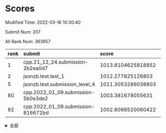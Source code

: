 # Scores

Modified Time: 2022-03-16 10:30:40

Submit Num: 207

All Rank Num: 363957

| rank |               submit               |       score        |       sigma        | pk_num |
| :--- | :--------------------------------- | :----------------- | :----------------- | :----- |
| 1    | cpp.21_12_24.submission-2b2ea0d7   | 1013.8104625818852 | 0.7995685949214866 | 7034   |
| 2    | jsonzb.test.test_1                 | 1012.277825126803  | 0.7949554831595497 | 7033   |
| 5    | jsonzb.test.submission_level_4     | 1011.3053289038803 | 0.7775902817739461 | 7036   |
| 80   | cpp.2022_01_09.submission-5b0e3de2 | 1003.381678055631  | 0.7108784735395078 | 7031   |
| 92   | cpp.2022_01_09.submission-816672bd | 1002.8098520060422 | 0.7152515984501527 | 7029   |


<details>
<summary>全部</summary>

| rank |                 submit                 |       score        |       sigma        | pk_num |
| :--- | :------------------------------------- | :----------------- | :----------------- | :----- |
| 1    | cpp.21_12_24.submission-2b2ea0d7       | 1013.8104625818852 | 0.7995685949214866 | 7034   |
| 2    | jsonzb.test.test_1                     | 1012.277825126803  | 0.7949554831595497 | 7033   |
| 3    | gobigger.level_3.submission_level_3_28 | 1011.5256016760655 | 0.7610987128484296 | 7036   |
| 4    | gobigger.level_3.submission_level_3_20 | 1011.4831477741981 | 0.7675165581023533 | 7032   |
| 5    | jsonzb.test.submission_level_4         | 1011.3053289038803 | 0.7775902817739461 | 7036   |
| 6    | gobigger.level_3.submission_level_3_12 | 1011.2680742974384 | 0.7742935865206613 | 7031   |
| 7    | gobigger.level_3.submission_level_3_10 | 1011.1660172882082 | 0.7744958686737123 | 7025   |
| 8    | gobigger.level_3.submission_level_3_45 | 1011.0576023348294 | 0.7708011975637772 | 7038   |
| 9    | gobigger.level_3.submission_level_3_19 | 1011.0350247337288 | 0.7849853722352774 | 7033   |
| 10   | gobigger.level_3.submission_level_3_24 | 1011.0308528912798 | 0.7674744614763219 | 7030   |
| 11   | gobigger.level_3.submission_level_3_31 | 1010.9706526423105 | 0.7800824703859005 | 7035   |
| 12   | gobigger.level_3.submission_level_3_42 | 1010.9661513412622 | 0.7534060610418413 | 7037   |
| 13   | gobigger.level_3.submission_level_3_38 | 1010.8973419707283 | 0.7830076190714391 | 7029   |
| 14   | gobigger.level_3.submission_level_3_6  | 1010.8457857821633 | 0.7790867649890196 | 7037   |
| 15   | gobigger.level_3.submission_level_3_3  | 1010.8032280127601 | 0.7683064435991732 | 7038   |
| 16   | gobigger.level_3.submission_level_3_47 | 1010.7573077796387 | 0.7992937491873349 | 7031   |
| 17   | gobigger.level_3.submission_level_3_7  | 1010.7073410461352 | 0.7856995663414866 | 7028   |
| 18   | gobigger.level_3.submission_level_3_27 | 1010.6948703405818 | 0.7576161970628794 | 7039   |
| 19   | gobigger.level_3.submission_level_3_36 | 1010.6625477091471 | 0.768081753514721  | 7033   |
| 20   | gobigger.level_3.submission_level_3_9  | 1010.6054628454981 | 0.7591193875985005 | 7032   |
| 21   | gobigger.level_3.submission_level_3_15 | 1010.5799359732265 | 0.7417995533629983 | 7031   |
| 22   | gobigger.level_3.submission_level_3_17 | 1010.4929156972623 | 0.7668229682086738 | 7031   |
| 23   | gobigger.level_3.submission_level_3_18 | 1010.4914796229939 | 0.7672274471351809 | 7039   |
| 24   | gobigger.level_3.submission_level_3_5  | 1010.4004546312789 | 0.7903204965303663 | 7030   |
| 25   | gobigger.level_3.submission_level_3_39 | 1010.3632844123974 | 0.741684411533606  | 7035   |
| 26   | gobigger.level_3.submission_level_3_16 | 1010.3381947777052 | 0.7857534523999938 | 7036   |
| 27   | gobigger.level_3.submission_level_3_48 | 1010.2950241181894 | 0.7694163303562132 | 7038   |
| 28   | gobigger.level_3.submission_level_3_40 | 1010.2303446304036 | 0.7539816838581234 | 7030   |
| 29   | gobigger.level_3.submission_level_3_11 | 1010.1769825060377 | 0.7322403618982866 | 7029   |
| 30   | gobigger.level_3.submission_level_3_26 | 1010.1534364229442 | 0.7623011657331555 | 7033   |
| 31   | gobigger.level_3.submission_level_3_33 | 1010.0542043619123 | 0.7673865317655116 | 7038   |
| 32   | gobigger.level_3.submission_level_3_44 | 1010.0487871853213 | 0.7600394705146979 | 7036   |
| 33   | gobigger.level_3.submission_level_3_1  | 1010.0076997252824 | 0.7461361754398854 | 7030   |
| 34   | gobigger.level_3.submission_level_3_35 | 1009.9633484327628 | 0.7616420442741236 | 7030   |
| 35   | gobigger.level_3.submission_level_3_30 | 1009.9619116653697 | 0.7412304092460867 | 7035   |
| 36   | gobigger.level_3.submission_level_3_29 | 1009.9426638991555 | 0.7616439609821556 | 7034   |
| 37   | gobigger.level_3.submission_level_3_34 | 1009.9320244434568 | 0.7611192333469187 | 7032   |
| 38   | gobigger.level_3.submission_level_3_37 | 1009.9053631951633 | 0.7507243435235834 | 7034   |
| 39   | gobigger.level_3.submission_level_3_23 | 1009.861425663609  | 0.7497663054774633 | 7032   |
| 40   | gobigger.level_3.submission_level_3_4  | 1009.8388105444376 | 0.7346412137316365 | 7028   |
| 41   | gobigger.level_3.submission_level_3_46 | 1009.7441980006274 | 0.7568967757439818 | 7036   |
| 42   | gobigger.level_3.submission_level_3_32 | 1009.6498357889539 | 0.7507550324542405 | 7035   |
| 43   | gobigger.level_3.submission_level_3_14 | 1009.5704858821217 | 0.7435985743919927 | 7029   |
| 44   | gobigger.level_3.submission_level_3_25 | 1009.5272116997528 | 0.7317780580707085 | 7034   |
| 45   | gobigger.level_3.submission_level_3_22 | 1009.4998105137483 | 0.7742350034869456 | 7029   |
| 46   | gobigger.level_3.submission_level_3_41 | 1009.400709137843  | 0.7510699744443269 | 7034   |
| 47   | gobigger.level_3.submission_level_3_8  | 1009.3912448043292 | 0.7517894294061013 | 7037   |
| 48   | gobigger.level_3.submission_level_3_13 | 1009.3552221571778 | 0.7421007250522693 | 7027   |
| 49   | gobigger.level_3.submission_level_3_43 | 1009.2980084995213 | 0.7684960616982229 | 7029   |
| 50   | gobigger.level_3.submission_level_3_2  | 1009.2137453789449 | 0.7551970919420987 | 7031   |
| 51   | gobigger.level_3.submission_level_3_0  | 1008.8937133511755 | 0.7362202569945425 | 7028   |
| 52   | gobigger.level_3.submission_level_3_21 | 1008.4487777410794 | 0.7373121223599178 | 7030   |
| 53   | gobigger.level_3.submission_level_3_49 | 1007.8034883967225 | 0.7340736811419517 | 7037   |
| 54   | gobigger.level_1.submission_level_1_44 | 1005.2025207234893 | 0.7176459595839615 | 7031   |
| 55   | gobigger.level_1.submission_level_1_22 | 1005.0371015321227 | 0.7196482382466474 | 7036   |
| 56   | gobigger.level_1.submission_level_1_29 | 1004.837578315648  | 0.722442568333822  | 7037   |
| 57   | gobigger.level_1.submission_level_1_1  | 1004.6999330084418 | 0.7115607793747769 | 7036   |
| 58   | gobigger.level_1.submission_level_1_43 | 1004.6387489291235 | 0.7148120111444964 | 7033   |
| 59   | gobigger.level_1.submission_level_1_19 | 1004.4688002522021 | 0.7265659598128225 | 7036   |
| 60   | gobigger.level_1.submission_level_1_6  | 1004.4605604515971 | 0.7254327695197651 | 7030   |
| 61   | gobigger.level_1.submission_level_1_26 | 1004.4158516727741 | 0.7168999921654189 | 7031   |
| 62   | gobigger.level_1.submission_level_1_38 | 1004.3522798968571 | 0.7174571716518655 | 7032   |
| 63   | gobigger.level_1.submission_level_1_46 | 1004.2880229002222 | 0.7234011389047046 | 7034   |
| 64   | gobigger.level_1.submission_level_1_37 | 1004.2461272616173 | 0.7205462877538424 | 7032   |
| 65   | gobigger.level_1.submission_level_1_42 | 1004.1583241557657 | 0.7159343683768554 | 7032   |
| 66   | gobigger.level_1.submission_level_1_13 | 1004.1455786034459 | 0.7201376498857223 | 7032   |
| 67   | gobigger.level_1.submission_level_1_18 | 1004.1386559079646 | 0.722169105145242  | 7037   |
| 68   | gobigger.level_1.submission_level_1_14 | 1004.1053173445491 | 0.708460945929658  | 7034   |
| 69   | gobigger.level_1.submission_level_1_7  | 1003.9861546987806 | 0.7186570930246712 | 7031   |
| 70   | gobigger.level_1.submission_level_1_48 | 1003.968743385057  | 0.7219585357106769 | 7035   |
| 71   | gobigger.level_1.submission_level_1_23 | 1003.9282340296664 | 0.7289366106502542 | 7033   |
| 72   | gobigger.level_1.submission_level_1_49 | 1003.7224514410622 | 0.7134698976211731 | 7038   |
| 73   | gobigger.level_1.submission_level_1_45 | 1003.6810532672475 | 0.7209652797651177 | 7034   |
| 74   | gobigger.level_1.submission_level_1_12 | 1003.6663200877887 | 0.7225537593348398 | 7033   |
| 75   | gobigger.level_1.submission_level_1_31 | 1003.6437960710603 | 0.7237260826464633 | 7030   |
| 76   | gobigger.level_1.submission_level_1_11 | 1003.6393190921086 | 0.7222978332526989 | 7034   |
| 77   | gobigger.level_1.submission_level_1_16 | 1003.6381004926933 | 0.7086399408261542 | 7039   |
| 78   | gobigger.level_1.submission_level_1_47 | 1003.5716702898919 | 0.7317751768979819 | 7031   |
| 79   | gobigger.level_1.submission_level_1_2  | 1003.4937464340287 | 0.7177234049870111 | 7028   |
| 80   | cpp.2022_01_09.submission-5b0e3de2     | 1003.381678055631  | 0.7108784735395078 | 7031   |
| 81   | gobigger.level_1.submission_level_1_28 | 1003.2964969879484 | 0.7150448315356145 | 7033   |
| 82   | gobigger.level_1.submission_level_1_3  | 1003.2726741556958 | 0.7063505852894674 | 7030   |
| 83   | gobigger.level_1.submission_level_1_32 | 1003.2123655805475 | 0.7194547650292562 | 7032   |
| 84   | gobigger.level_1.submission_level_1_8  | 1003.2016710904263 | 0.7231346993722402 | 7034   |
| 85   | gobigger.level_1.submission_level_1_41 | 1003.1114109546654 | 0.717901247582629  | 7032   |
| 86   | gobigger.level_1.submission_level_1_35 | 1003.0292620903695 | 0.703687229768458  | 7037   |
| 87   | gobigger.level_1.submission_level_1_21 | 1002.962375237343  | 0.7199622760104523 | 7035   |
| 88   | gobigger.level_1.submission_level_1_34 | 1002.9181141598955 | 0.7176346801035861 | 7031   |
| 89   | gobigger.level_1.submission_level_1_24 | 1002.8696742652179 | 0.7153104628871597 | 7029   |
| 90   | gobigger.level_1.submission_level_1_33 | 1002.8633225280643 | 0.7081969188424979 | 7034   |
| 91   | gobigger.level_1.submission_level_1_40 | 1002.8258776863611 | 0.7271595651679345 | 7037   |
| 92   | cpp.2022_01_09.submission-816672bd     | 1002.8098520060422 | 0.7152515984501527 | 7029   |
| 93   | gobigger.level_1.submission_level_1_0  | 1002.7049583928284 | 0.7173234457286327 | 7036   |
| 94   | gobigger.level_1.submission_level_1_15 | 1002.6233149028722 | 0.7148881292719256 | 7035   |
| 95   | gobigger.level_1.submission_level_1_27 | 1002.6079964126092 | 0.7102270411828663 | 7029   |
| 96   | gobigger.level_1.submission_level_1_17 | 1002.555241380374  | 0.7130445124655068 | 7035   |
| 97   | gobigger.level_1.submission_level_1_9  | 1002.5309174894472 | 0.6948000740799198 | 7032   |
| 98   | gobigger.level_1.submission_level_1_36 | 1002.5279437899156 | 0.717534013992065  | 7037   |
| 99   | gobigger.level_1.submission_level_1_30 | 1002.4958346458205 | 0.7188452784311384 | 7035   |
| 100  | gobigger.level_1.submission_level_1_10 | 1002.4664941662998 | 0.7215121690750644 | 7028   |
| 101  | gobigger.level_1.submission_level_1_5  | 1002.4480553340209 | 0.7129193654762068 | 7033   |
| 102  | gobigger.level_1.submission_level_1_25 | 1002.3432546663197 | 0.7178287418433978 | 7035   |
| 103  | gobigger.level_1.submission_level_1_20 | 1002.1743504814003 | 0.7116125676710473 | 7037   |
| 104  | gobigger.level_1.submission_level_1_39 | 1002.0897238996384 | 0.7185081757861937 | 7039   |
| 105  | gobigger.level_1.submission_level_1_4  | 1001.9209864477098 | 0.7148882841324863 | 7028   |
| 106  | gobigger.random.submission_random_37   | 997.1689015300562  | 0.718832824309463  | 7035   |
| 107  | gobigger.random.submission_random_20   | 997.0628601323072  | 0.7257934052249927 | 7035   |
| 108  | gobigger.random.submission_random_8    | 997.023695202249   | 0.700803010494     | 7040   |
| 109  | gobigger.random.submission_random_41   | 997.0002823744722  | 0.7262922295335208 | 7033   |
| 110  | gobigger.random.submission_random_49   | 996.9318628753597  | 0.6993249731858066 | 7038   |
| 111  | gobigger.random.submission_random_27   | 996.9249408571526  | 0.709583785960066  | 7034   |
| 112  | gobigger.random.submission_random_4    | 996.8547244257222  | 0.7063884912680011 | 7030   |
| 113  | gobigger.random.submission_random_47   | 996.7860696267023  | 0.7135039105185279 | 7037   |
| 114  | gobigger.random.submission_random_43   | 996.6978924480858  | 0.7210972749884975 | 7034   |
| 115  | gobigger.random.submission_random_35   | 996.6034508586323  | 0.7018907518804437 | 7032   |
| 116  | gobigger.random.submission_random_48   | 996.4857987304945  | 0.7064349602009055 | 7031   |
| 117  | gobigger.random.submission_random_30   | 996.4823870264862  | 0.719769974462998  | 7032   |
| 118  | gobigger.random.submission_random_0    | 996.2692298251701  | 0.703950670507048  | 7032   |
| 119  | gobigger.random.submission_random_2    | 996.2219107727769  | 0.712147241295593  | 7032   |
| 120  | gobigger.random.submission_random_38   | 996.1971926103074  | 0.72417306298175   | 7030   |
| 121  | gobigger.random.submission_random_19   | 996.1653646180582  | 0.7019848477785419 | 7034   |
| 122  | gobigger.random.submission_random_25   | 996.1621737339267  | 0.7088763978864401 | 7037   |
| 123  | gobigger.random.submission_random_44   | 996.0432273562908  | 0.7071665874554093 | 7033   |
| 124  | gobigger.random.submission_random_36   | 995.9666724168977  | 0.7081558385246127 | 7036   |
| 125  | gobigger.random.submission_random_42   | 995.9547225064624  | 0.7158261742873159 | 7034   |
| 126  | gobigger.random.submission_random_45   | 995.9503806112779  | 0.7050236216479516 | 7024   |
| 127  | gobigger.random.submission_random_23   | 995.920422048661   | 0.7029011020135882 | 7033   |
| 128  | gobigger.random.submission_random_10   | 995.8627654391172  | 0.7250678257516715 | 7035   |
| 129  | gobigger.random.submission_random_17   | 995.8265284195624  | 0.7100055432152272 | 7031   |
| 130  | gobigger.random.submission_random_28   | 995.8187895443898  | 0.7101487693850759 | 7039   |
| 131  | gobigger.random.submission_random_14   | 995.8161503219022  | 0.7090692880007425 | 7030   |
| 132  | gobigger.random.submission_random_31   | 995.7834468394442  | 0.7276074344755808 | 7034   |
| 133  | gobigger.random.submission_random_46   | 995.7769248801252  | 0.7143230756260406 | 7041   |
| 134  | gobigger.random.submission_random_33   | 995.7544061417739  | 0.7169522667230999 | 7033   |
| 135  | gobigger.random.submission_random_9    | 995.6799436932218  | 0.7203262023475475 | 7034   |
| 136  | gobigger.random.submission_random_21   | 995.654185616715   | 0.722620451160789  | 7026   |
| 137  | gobigger.random.submission_random_24   | 995.6311923993862  | 0.7075891593583685 | 7029   |
| 138  | gobigger.random.submission_random_29   | 995.5636495956396  | 0.7102849817069116 | 7035   |
| 139  | gobigger.random.submission_random_15   | 995.5471757425547  | 0.7136364047163503 | 7037   |
| 140  | gobigger.random.submission_random_16   | 995.524517922123   | 0.7054667634243882 | 7031   |
| 141  | gobigger.random.submission_random_18   | 995.5008504571018  | 0.7089012772512165 | 7037   |
| 142  | gobigger.random.submission_random_22   | 995.438521878627   | 0.704211631776266  | 7031   |
| 143  | gobigger.random.submission_random_34   | 995.3922843628509  | 0.7280847907699388 | 7030   |
| 144  | gobigger.random.submission_random_39   | 995.3542721262164  | 0.7154529400844649 | 7033   |
| 145  | gobigger.random.submission_random_5    | 995.3540464272529  | 0.7225205240727254 | 7031   |
| 146  | gobigger.random.submission_random_26   | 995.3459360009998  | 0.7215554190282717 | 7034   |
| 147  | gobigger.random.submission_random_1    | 995.3263970843813  | 0.7185587039987742 | 7037   |
| 148  | gobigger.random.submission_random_13   | 995.281533725458   | 0.7151385347637119 | 7037   |
| 149  | gobigger.random.submission_random_12   | 995.270127438052   | 0.7122994095275441 | 7037   |
| 150  | gobigger.random.submission_random_40   | 995.2596805151874  | 0.7124437769349059 | 7036   |
| 151  | gobigger.random.submission_random_11   | 995.015318877804   | 0.7053023344117821 | 7035   |
| 152  | gobigger.random.submission_random_6    | 994.9507361704118  | 0.7047447056729335 | 7034   |
| 153  | gobigger.random.submission_random_32   | 994.925494771295   | 0.7216592789057122 | 7031   |
| 154  | gobigger.random.submission_random_3    | 994.8509812519912  | 0.7051724846579835 | 7038   |
| 155  | gobigger.random.submission_random_7    | 994.3712151302885  | 0.7267358895771994 | 7033   |
| 156  | gobigger.level_2.submission_level_2_24 | 994.0584638272735  | 0.7409951531752412 | 7033   |
| 157  | gobigger.level_2.submission_level_2_29 | 994.0349095259269  | 0.7319454450232402 | 7033   |
| 158  | gobigger.level_2.submission_level_2_14 | 993.5243142048173  | 0.7508087573453867 | 7029   |
| 159  | gobigger.level_2.submission_level_2_46 | 993.3633915531128  | 0.729715684188125  | 7031   |
| 160  | gobigger.level_2.submission_level_2_49 | 993.3628938123435  | 0.7413721099428114 | 7033   |
| 161  | gobigger.level_2.submission_level_2_5  | 993.2426536378584  | 0.7364395187352356 | 7030   |
| 162  | gobigger.level_2.submission_level_2_11 | 992.9667576991125  | 0.7529067907465351 | 7028   |
| 163  | gobigger.level_2.submission_level_2_13 | 992.9188656903838  | 0.7384775303604595 | 7030   |
| 164  | gobigger.level_2.submission_level_2_33 | 992.8599520948266  | 0.7304206566524658 | 7028   |
| 165  | gobigger.level_2.submission_level_2_40 | 992.7715077148833  | 0.7233958721537659 | 7030   |
| 166  | gobigger.level_2.submission_level_2_6  | 992.6775892580564  | 0.728866100293702  | 7030   |
| 167  | gobigger.level_2.submission_level_2_10 | 992.660539756994   | 0.7255132244529061 | 7036   |
| 168  | gobigger.level_2.submission_level_2_4  | 992.6234878422047  | 0.7549141921959331 | 7034   |
| 169  | gobigger.level_2.submission_level_2_23 | 992.6020722665401  | 0.7569583374814377 | 7028   |
| 170  | gobigger.level_2.submission_level_2_45 | 992.5961969594277  | 0.7385922755963755 | 7036   |
| 171  | gobigger.level_2.submission_level_2_30 | 992.4282968777003  | 0.7395523551873338 | 7032   |
| 172  | gobigger.level_2.submission_level_2_20 | 992.3817775288594  | 0.7531453363508608 | 7031   |
| 173  | gobigger.level_2.submission_level_2_18 | 992.3568554305701  | 0.7345492116764225 | 7031   |
| 174  | gobigger.level_2.submission_level_2_16 | 992.3363460099762  | 0.7369582430614436 | 7032   |
| 175  | gobigger.level_2.submission_level_2_41 | 992.3308420550998  | 0.7333989549913336 | 7030   |
| 176  | gobigger.level_2.submission_level_2_2  | 992.273418209137   | 0.7349513326980904 | 7034   |
| 177  | gobigger.level_2.submission_level_2_8  | 992.2319701076492  | 0.7550930318779518 | 7037   |
| 178  | gobigger.level_2.submission_level_2_31 | 992.0539870291663  | 0.7677467620909944 | 7030   |
| 179  | gobigger.level_2.submission_level_2_39 | 991.9785918346771  | 0.7744815070985968 | 7032   |
| 180  | gobigger.level_2.submission_level_2_9  | 991.9290766838492  | 0.7457805981319133 | 7035   |
| 181  | gobigger.level_2.submission_level_2_35 | 991.8899383395271  | 0.7605760207357708 | 7032   |
| 182  | gobigger.level_2.submission_level_2_1  | 991.81578886148    | 0.7433839856137632 | 7031   |
| 183  | gobigger.level_2.submission_level_2_42 | 991.7892069850915  | 0.7270125260682438 | 7035   |
| 184  | gobigger.level_2.submission_level_2_17 | 991.780219673759   | 0.7308692972626001 | 7030   |
| 185  | gobigger.level_2.submission_level_2_28 | 991.7495108533276  | 0.7644034179741676 | 7029   |
| 186  | gobigger.level_2.submission_level_2_37 | 991.7281603719231  | 0.7426851837653929 | 7034   |
| 187  | gobigger.level_2.submission_level_2_3  | 991.6942977592483  | 0.7816176700050848 | 7035   |
| 188  | gobigger.level_2.submission_level_2_12 | 991.6259637720149  | 0.7576892275968471 | 7035   |
| 189  | gobigger.level_2.submission_level_2_15 | 991.5760152541502  | 0.7352451527243146 | 7037   |
| 190  | gobigger.level_2.submission_level_2_19 | 991.5604088882689  | 0.7439968229537663 | 7038   |
| 191  | gobigger.level_2.submission_level_2_47 | 991.3410097359734  | 0.7509381231511186 | 7025   |
| 192  | gobigger.level_2.submission_level_2_38 | 991.2369097702468  | 0.7713911571121754 | 7041   |
| 193  | gobigger.level_2.submission_level_2_7  | 991.1450679025015  | 0.7527536190795311 | 7031   |
| 194  | gobigger.level_2.submission_level_2_44 | 991.1127293801549  | 0.7636946550685115 | 7030   |
| 195  | gobigger.level_2.submission_level_2_26 | 991.0927122927634  | 0.7639706380866662 | 7033   |
| 196  | gobigger.level_2.submission_level_2_27 | 990.9868498117689  | 0.7518096150589196 | 7034   |
| 197  | gobigger.level_2.submission_level_2_0  | 990.8368771393629  | 0.7575423871219202 | 7032   |
| 198  | gobigger.level_2.submission_level_2_43 | 990.8002160530363  | 0.7533185793093337 | 7032   |
| 199  | gobigger.level_2.submission_level_2_25 | 990.7184803756043  | 0.7652698594985284 | 7031   |
| 200  | gobigger.level_2.submission_level_2_48 | 990.7013955156136  | 0.7587690021476079 | 7030   |
| 201  | gobigger.level_2.submission_level_2_22 | 990.4634986110299  | 0.7593812647341567 | 7030   |
| 202  | gobigger.level_2.submission_level_2_34 | 990.3860072459887  | 0.7936478100859613 | 7031   |
| 203  | gobigger.level_2.submission_level_2_36 | 990.3125713875781  | 0.750116269002421  | 7030   |
| 204  | gobigger.level_2.submission_level_2_32 | 990.0629200459537  | 0.7732141984471277 | 7029   |
| 205  | gobigger.level_2.submission_level_2_21 | 989.5547749787347  | 0.7581427780239164 | 7032   |
| 206  | gobigger.none.submission_none_0        | 979.0508940096505  | 1.177298131982391  | 7035   |
| 207  | gobigger.none.submission_none_1        | 973.9860511677131  | 1.6958129182056647 | 7035   |

</details>